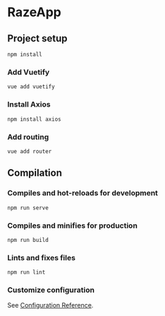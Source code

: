 # RazeApp

## Project setup
```
npm install
```
### Add Vuetify
```
vue add vuetify
```
### Install Axios
```
npm install axios
```
### Add routing
```
vue add router
```

## Compilation
### Compiles and hot-reloads for development
```
npm run serve
```

### Compiles and minifies for production
```
npm run build
```

### Lints and fixes files
```
npm run lint
```

### Customize configuration
See [Configuration Reference](https://cli.vuejs.org/config/).
